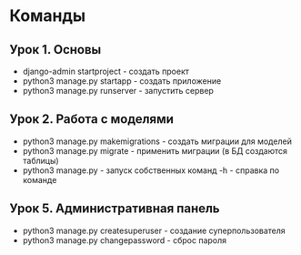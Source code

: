 # Команды

## Урок 1. Основы
- django-admin startproject <myproject> - создать проект
- python3 manage.py startapp <myapp> - создать приложение
- python3 manage.py runserver - запустить сервер

## Урок 2. Работа с моделями
- python3 manage.py makemigrations <myapp> - создать миграции для моделей
- python3 manage.py migrate - применить миграции (в БД создаются таблицы)
- python3 manage.py <mycommand> - запуск собственных команд
                            -h - справка по команде

## Урок 5. Административная панель
- python3 manage.py createsuperuser - создание суперпользователя
- python3 manage.py changepassword <username> - сброс пароля

